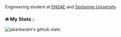 Engineering student at [ENSAE](https://www.ensae.fr/en) and [Sorbonne University](https://sciences.sorbonne-universite.fr/en/formation-sciences/masters/master-informatique/parcours-ima)


### :fire: My Stats :
![pbarbarant's github stats](https://github-readme-stats.vercel.app/api?username=anuraghazra)
